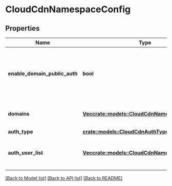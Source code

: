 # CloudCdnNamespaceConfig

## Properties

Name | Type | Description | Notes
------------ | ------------- | ------------- | -------------
**enable_domain_public_auth** | **bool** | Whether or not to allow users to connect to the given namespace via domain name. | 
**domains** | [**Vec<crate::models::CloudCdnNamespaceDomain>**](CloudCdnNamespaceDomain.md) | A list of CDN domains for a given namespace. | 
**auth_type** | [**crate::models::CloudCdnAuthType**](CloudCdnAuthType.md) |  | 
**auth_user_list** | [**Vec<crate::models::CloudCdnNamespaceAuthUser>**](CloudCdnNamespaceAuthUser.md) | A list of CDN authenticated users for a given namespace. | 

[[Back to Model list]](../README.md#documentation-for-models) [[Back to API list]](../README.md#documentation-for-api-endpoints) [[Back to README]](../README.md)


